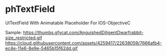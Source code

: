 # phTextField
UITextField With Animatable Placeholder For IOS-ObjectiveC



Sample: https://thumbs.gfycat.com/AnguishedDiligentDwarfrabbit-size_restricted.gif
https://cloud.githubusercontent.com/assets/4259417/22638059/7666afb4-ec4e-11e6-8e9e-5465b15f62dd.gif
